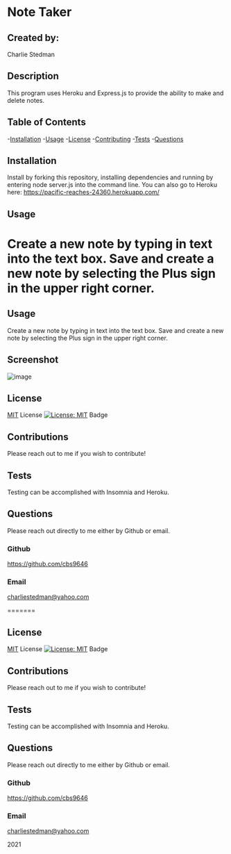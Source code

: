 # Note Taker

  ## Created by:

Charlie Stedman
  
  ## Description
  
This program uses Heroku and Express.js to provide the ability to make and delete notes.
  
  ## Table of Contents
  
  -[Installation](#installation)
  -[Usage](#userInteraction)
  -[License](#license)
  -[Contributing](#contribute)
  -[Tests](#testing)
  -[Questions](#additionalQuestions)
 
  ## Installation

Install by forking this repository, installing dependencies and running by entering node server.js into the command line. You can also go to Heroku here: https://pacific-reaches-24360.herokuapp.com/


  ## Usage
  
Create a new note by typing in text into the text box. Save and create a new note by selecting the Plus sign in the upper right corner.
=======


  ## Usage
  
Create a new note by typing in text into the text box. Save and create a new note by selecting the Plus sign in the upper right corner.


## Screenshot

![image](https://user-images.githubusercontent.com/9369467/151564463-ba516b20-f568-448c-aec1-eb564c492474.png)

  ## License

[MIT](https://opensource.org/licenses/MIT) License
[![License: MIT](https://img.shields.io/badge/License-MIT-yelloe.svg)](https://opensource.org/licenses/MIT) Badge

  ## Contributions
  
Please reach out to me if you wish to contribute!

  ## Tests

Testing can be accomplished with Insomnia and Heroku.

  ## Questions

Please reach out directly to me either by Github or email.

  ### Github
  
  https://github.com/cbs9646

  ### Email

charliestedman@yahoo.com
   

=======
  ## License

[MIT](https://opensource.org/licenses/MIT) License
[![License: MIT](https://img.shields.io/badge/License-MIT-yelloe.svg)](https://opensource.org/licenses/MIT) Badge

  ## Contributions
  
Please reach out to me if you wish to contribute!

  ## Tests

Testing can be accomplished with Insomnia and Heroku.

  ## Questions

Please reach out directly to me either by Github or email.

  ### Github
  
  https://github.com/cbs9646

  ### Email

charliestedman@yahoo.com
   


2021
